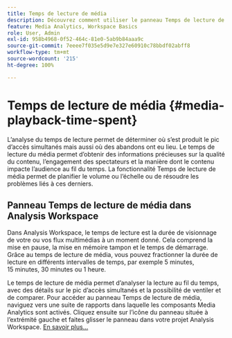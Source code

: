 ```yaml
---
title: Temps de lecture de média
description: Découvrez comment utiliser le panneau Temps de lecture de média pour analyser le temps de lecture et comprendre le pic d’accès simultanés et l’endroit où des abandons ont eu lieu.
feature: Media Analytics, Workspace Basics
role: User, Admin
exl-id: 958b4968-0f52-464c-81e0-5ab9b84aaa9c
source-git-commit: 7eeee7f035e5d9e7e327e60910c78bbdf02abff8
workflow-type: tm+mt
source-wordcount: '215'
ht-degree: 100%

---
```


# Temps de lecture de média {#media-playback-time-spent}

L’analyse du temps de lecture permet de déterminer où s’est produit le pic d’accès simultanés mais aussi où des abandons ont eu lieu. Le temps de lecture du média permet d’obtenir des informations précieuses sur la qualité du contenu, l’engagement des spectateurs et la manière dont le contenu impacte l’audience au fil du temps. La fonctionnalité Temps de lecture de média permet de planifier le volume ou l’échelle ou de résoudre les problèmes liés à ces derniers.

## Panneau Temps de lecture de média dans Analysis Workspace

Dans Analysis Workspace, le temps de lecture est la durée de visionnage de votre ou vos flux multimédias à un moment donné. Cela comprend la mise en pause, la mise en mémoire tampon et le temps de démarrage. Grâce au temps de lecture de média, vous pouvez fractionner la durée de lecture en différents intervalles de temps, par exemple 5 minutes, 15 minutes, 30 minutes ou 1 heure.


Le temps de lecture de média permet d’analyser la lecture au fil du temps, avec des détails sur le pic d’accès simultanés et la possibilité de ventiler et de comparer. Pour accéder au panneau Temps de lecture de média, naviguez vers une suite de rapports dans laquelle les composants Media Analytics sont activés. Cliquez ensuite sur l’icône du panneau située à l’extrémité gauche et faites glisser le panneau dans votre projet Analysis Workspace. [En savoir plus...](https://experienceleague.adobe.com/docs/analytics/analyze/analysis-workspace/panels/media-playback-timespent/media-playback-time-spent.html?lang=fr)

<!-- ## DOES THIS APPLY Get Concurrent Viewers via Analytics Reporting API

REVISE You can also get concurrent viewer data for up to 1-month at a time at minute-level granularity using the Analytics Reporting API 2.0.  The reporting API uses the same definition of concurrent viewers as Analysis Workspace.  For more information see [_*Get concurrent viewers JSON report data with Analytics 2.0 APIs*_](/help/reporting/reports-and-analytics/get-concurrent-json20.md). -->
